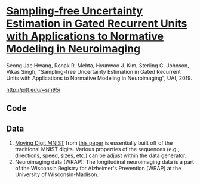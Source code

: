 # [Sampling-free Uncertainty Estimation in Gated Recurrent Units with Applications to Normative Modeling in Neuroimaging](http://pitt.edu/~sjh95/publication/uai2019_sjh.pdf)

Seong Jae Hwang, Ronak R. Mehta, Hyunwoo J. Kim, Sterling C. Johnson, Vikas Singh, "Sampling-free Uncertainty Estimation in Gated Recurrent Units with Applications to Normative Modeling in Neuroimaging", UAI, 2019.

http://pitt.edu/~sjh95/

## Code


## Data
1. [Moving Digit MNIST](http://www.cs.toronto.edu/~nitish/unsupervised_video/) from [this paper](http://www.cs.toronto.edu/~nitish/unsup_video.pdf) is essentially built off of the traditional MNIST digits. Various properties of the sequences (e.g., directions, speed, sizes, etc.) can be adjust within the data generator.
3. Neuroimaging data (WRAP): The longitudinal neuroimaging data is a part of the Wisconsin Registry for Alzheimer's Prevention (WRAP) at the University of Wisconsin-Madison.

